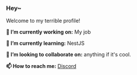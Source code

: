 ### Hey~

Welcome to my terrible profile!

**🔭 I’m currently working on:** My job

**🌱 I’m currently learning:** NestJS

**👯 I’m looking to collaborate on:** anything if it's cool.

**📫 How to reach me:** [Discord](https://discord.com/users/255395564072468480)
